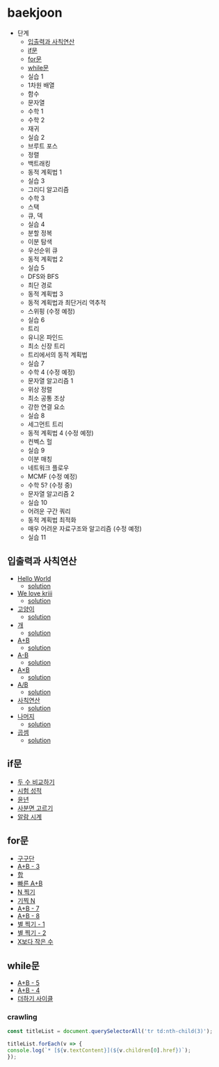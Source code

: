 # baekjoon

* 단계
    * [입출력과 사칙연산]()
    * [if문]()
    * [for문]()
    * [while문]()
    * 실습 1
    * 1차원 배열
    * 함수
    * 문자열
    * 수학 1
    * 수학 2
    * 재귀
    * 실습 2
    * 브루트 포스
    * 정렬
    * 백트래킹
    * 동적 계획법 1
    * 실습 3
    * 그리디 알고리즘
    * 수학 3
    * 스택
    * 큐, 덱
    * 실습 4
    * 분할 정복
    * 이분 탐색
    * 우선순위 큐
    * 동적 계획법 2
    * 실습 5
    * DFS와 BFS
    * 최단 경로
    * 동적 계획법 3
    * 동적 계획법과 최단거리 역추적
    * 스위핑 (수정 예정)
    * 실습 6
    * 트리
    * 유니온 파인드
    * 최소 신장 트리
    * 트리에서의 동적 계획법
    * 실습 7
    * 수학 4 (수정 예정)
    * 문자열 알고리즘 1
    * 위상 정렬
    * 최소 공통 조상
    * 강한 연결 요소
    * 실습 8
    * 세그먼트 트리
    * 동적 계획법 4 (수정 예정)
    * 컨벡스 헐
    * 실습 9
    * 이분 매칭
    * 네트워크 플로우
    * MCMF (수정 예정)
    * 수학 5? (수정 중)
    * 문자열 알고리즘 2
    * 실습 10
    * 어려운 구간 쿼리
    * 동적 계획법 최적화
    * 매우 어려운 자료구조와 알고리즘 (수정 예정)
    * 실습 11

## 입출력과 사칙연산
* [Hello World](https://www.acmicpc.net/problem/2557)
  * [solution](./01_IO&arithmetic_operations/2557.js)
* [We love kriii](https://www.acmicpc.net/problem/10718)
  * [solution](./01_IO&arithmetic_operations/10718.js)
* [고양이](https://www.acmicpc.net/problem/10171)
  * [solution](./01_IO&arithmetic_operations/10171.js)
* [개](https://www.acmicpc.net/problem/10172)
  * [solution](./01_IO&arithmetic_operations/10172.js)
* [A+B](https://www.acmicpc.net/problem/1000)
  * [solution](./01_IO&arithmetic_operations/1000.js)
* [A-B](https://www.acmicpc.net/problem/1001)
  * [solution](./01_IO&arithmetic_operations/1001.js)
* [A×B](https://www.acmicpc.net/problem/10998)
  * [solution](./01_IO&arithmetic_operations/10998.js)
* [A/B](https://www.acmicpc.net/problem/1008)
  * [solution](./01_IO&arithmetic_operations/1008.js)
* [사칙연산](https://www.acmicpc.net/problem/10869)
  * [solution](./01_IO&arithmetic_operations/10869.js)
* [나머지](https://www.acmicpc.net/problem/10430)
  * [solution](./01_IO&arithmetic_operations/10430.js)
* [곱셈](https://www.acmicpc.net/problem/2588)
  * [solution](./01_IO&arithmetic_operations/2588.js)

## if문
* [두 수 비교하기](https://www.acmicpc.net/problem/1330)
* [시험 성적](https://www.acmicpc.net/problem/9498)
* [윤년](https://www.acmicpc.net/problem/2753)
* [사분면 고르기](https://www.acmicpc.net/problem/14681)
* [알람 시계](https://www.acmicpc.net/problem/2884)

## for문
* [구구단](https://www.acmicpc.net/problem/2739)
* [A+B - 3](https://www.acmicpc.net/problem/10950)
* [합](https://www.acmicpc.net/problem/8393)
* [빠른 A+B](https://www.acmicpc.net/problem/15552)
* [N 찍기](https://www.acmicpc.net/problem/2741)
* [기찍 N](https://www.acmicpc.net/problem/2742)
* [A+B - 7](https://www.acmicpc.net/problem/11021)
* [A+B - 8](https://www.acmicpc.net/problem/11022)
* [별 찍기 - 1](https://www.acmicpc.net/problem/2438)
* [별 찍기 - 2](https://www.acmicpc.net/problem/2439)
* [X보다 작은 수](https://www.acmicpc.net/problem/10871)

## while문
* [A+B - 5](https://www.acmicpc.net/problem/10952)
* [A+B - 4](https://www.acmicpc.net/problem/10951)
* [더하기 사이클](https://www.acmicpc.net/problem/1110)

### crawling
``` javascript
const titleList = document.querySelectorAll('tr td:nth-child(3)');

titleList.forEach(v => {
console.log(`* [${v.textContent}](${v.children[0].href})`);
});
```